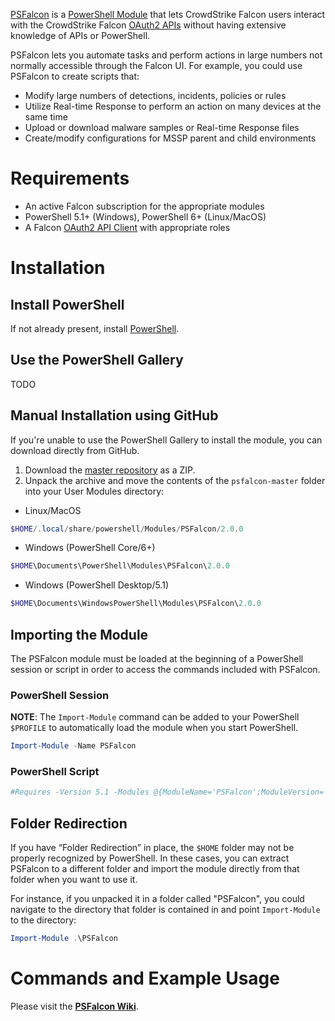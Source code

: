 [PSFalcon](https://github.com/crowdstrike/psfalcon) is a [PowerShell Module](https://docs.microsoft.com/en-us/powershell/module/microsoft.powershell.core/about/about_modules?view=powershell-7) that lets CrowdStrike Falcon users interact with the CrowdStrike Falcon [OAuth2 APIs](https://assets.falcon.crowdstrike.com/support/api/swagger.html#/) without having extensive knowledge of APIs or PowerShell.

PSFalcon lets you automate tasks and perform actions in large numbers not normally accessible through the Falcon UI. For example, you could use PSFalcon to create scripts that:

* Modify large numbers of detections, incidents, policies or rules
* Utilize Real-time Response to perform an action on many devices at the same time
* Upload or download malware samples or Real-time Response files
* Create/modify configurations for MSSP parent and child environments

# Requirements
* An active Falcon subscription for the appropriate modules
* PowerShell 5.1+ (Windows), PowerShell 6+ (Linux/MacOS)
* A Falcon [OAuth2 API Client](https://falcon.crowdstrike.com/support/api-clients-and-keys) with appropriate roles

# Installation

## Install PowerShell

If not already present, install [PowerShell](https://github.com/PowerShell/PowerShell#get-powershell).

## Use the PowerShell Gallery
TODO

## Manual Installation using GitHub

If you're unable to use the PowerShell Gallery to install the module, you can download directly from GitHub.

1. Download the [master repository](https://github.com/CrowdStrike/psfalcon/archive/master.zip) as a ZIP.
2. Unpack the archive and move the contents of the `psfalcon-master` folder into your User Modules directory:

* Linux/MacOS
```powershell
$HOME/.local/share/powershell/Modules/PSFalcon/2.0.0
```

* Windows (PowerShell Core/6+)
```powershell
$HOME\Documents\PowerShell\Modules\PSFalcon\2.0.0
```

* Windows (PowerShell Desktop/5.1)
```powershell
$HOME\Documents\WindowsPowerShell\Modules\PSFalcon\2.0.0
```

## Importing the Module

The PSFalcon module must be loaded at the beginning of a PowerShell session or script in order to access the commands included with PSFalcon.

### PowerShell Session

**NOTE**: The `Import-Module` command can be added to your PowerShell `$PROFILE` to automatically load the module when you start PowerShell.

```powershell
Import-Module -Name PSFalcon
```

### PowerShell Script

```powershell
#Requires -Version 5.1 -Modules @{ModuleName='PSFalcon';ModuleVersion='2.0.0'}
```

## Folder Redirection

If you have “Folder Redirection” in place, the `$HOME` folder may not be properly recognized by PowerShell. In these cases, you can extract PSFalcon to a different folder and import the module directly from that folder when you want to use it.

For instance, if you unpacked it in a folder called "PSFalcon", you could navigate to the directory that folder is contained in and point `Import-Module` to the directory:

```powershell
Import-Module .\PSFalcon
```

# Commands and Example Usage
Please visit the **[PSFalcon Wiki](https://github.com/CrowdStrike/psfalcon/wiki)**.
